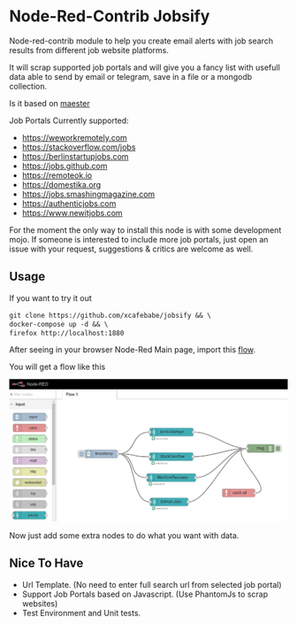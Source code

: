 Node-Red-Contrib Jobsify
========================

Node-red-contrib module to help you create email alerts with job search results from different job website platforms.

It will scrap supported job portals and will give you a fancy list with usefull data able to send by email or telegram, save in a file or a mongodb collection.

Is it based on [maester](https://github.com/xcafebabe/maester)

Job Portals Currently supported:

- https://weworkremotely.com
- https://stackoverflow.com/jobs
- https://berlinstartupjobs.com
- https://jobs.github.com
- https://remoteok.io
- https://domestika.org
- https://jobs.smashingmagazine.com
- https://authenticjobs.com
- https://www.newitjobs.com


For the moment the only way to install this node is with some development mojo. If someone is interested to include more job portals, just open an issue with your request, suggestions & critics are welcome as well.

Usage
-----

If you want to try it out

```
git clone https://github.com/xcafebabe/jobsify && \
docker-compose up -d && \
firefox http://localhost:1880
```
After seeing in your browser Node-Red Main page, import this [flow](https://raw.githubusercontent.com/jobsify/master/examples/example1.json).

You will get a flow like this

<a href="https://github.com/xcafebabe/jobsify/raw/master/examples/example1a.png" target="_blank">
  <img alt="Jobsify" src="https://github.com/xcafebabe/jobsify/raw/master/examples/example1a.png" width="600px" />
</a>

Now just add some extra nodes to do what you want with data.

Nice To Have
------------

- Url Template. (No need to enter full search url from selected job portal)
- Support Job Portals based on Javascript. (Use PhantomJs to scrap websites)
- Test Environment and Unit tests.